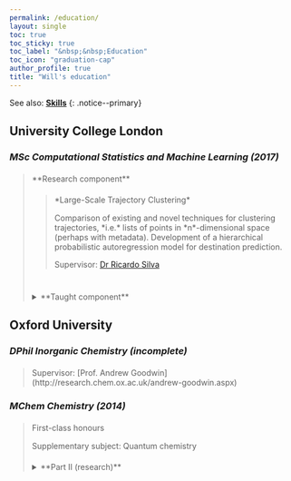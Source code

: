 ```yaml
---
permalink: /education/
layout: single
toc: true
toc_sticky: true
toc_label: "&nbsp;&nbsp;Education"
toc_icon: "graduation-cap"
author_profile: true
title: "Will's education"
---
```


See also: [**Skills**](/skills/)
{: .notice--primary}


## University College London
### *MSc Computational Statistics and Machine Learning (2017)*
<blockquote class="trimb">

<p style="margin-top: 20px; margin-bottom: 15px;" markdown="span">**Research component**</p>
<blockquote class="trimb" markdown="block">
<p style="margin-top: 20px; margin-bottom: 15px;" markdown="span">*Large-Scale Trajectory Clustering*</p>
Comparison of existing and novel techniques for clustering trajectories, *i.e.* lists of points in *n*-dimensional space (perhaps with metadata). Development of a hierarchical probabilistic autoregression model for destination prediction.

Supervisor: [Dr Ricardo Silva](https://www.ucl.ac.uk/statistics/people/ricardosilva)
</blockquote>

<details style="margin-top: 40px; margin-bottom: 15px;"><summary markdown="span">**Taught component**
</summary>
<blockquote class="trimb">
<p style="margin-top: 20px; margin-bottom: 15px;">Core modules</p>
<details><summary markdown="span">*Statistical Models & Data Analysis*
</summary><blockquote class="trimb" markdown="block">
Theory and application of linear and related generalized models.

Including: parameter estimation, assumptions in modelling, interpretation, diagnostics, variable transformation and selection, model structure.

</blockquote></details>
<details><summary markdown="span">*Supervised Learning*
</summary><blockquote class="trimb" markdown="block">
Techniques for the general supervised learning scenario.

Including: statistical learning theory, training and model selection, parameters and hyperparameters, kernel methods and nonparametric models, ensemble learning,
multitask and metalearning, sparsity considerations.

</blockquote></details>
<details><summary markdown="span">*Probabilistic & Unsupervised Learning* ([Gatsby](https://gatsby.ucl.ac.uk))
</summary><blockquote class="trimb" markdown="block">
Techniques for understanding and discovering structure in unpaired data.

Including: probability distributions, Bayesian reasoning and inference, hierarchical models, probabilistic graphical models, Gaussian Processes.
</blockquote></details>
<p style="margin-top: 30px; margin-bottom: 15px;">Optional modules</p>
<details><summary markdown="span">*Information Retrieval & Data Mining*
</summary><blockquote class="trimb" markdown="block">
Techniques for organizing information.

Including: web indexing, search, filtering and recommendation, distributed computing, natural language processing.

</blockquote></details>
<details><summary markdown="span">*Affective Computing & Human--Robot Interaction*
</summary><blockquote class="trimb" markdown="block">
Study of the relationship between artificial and human intelligences.

Including: emotion models, function of emotion in humans and machines, emotional affect by machines, sensing and low-footprint computing, ethics in affective technology.

</blockquote></details>
<details><summary markdown="span">*Statistical Computing*
</summary><blockquote class="trimb" markdown="block">
Use of programming packages to perform statistical experiments.

Including: the R language, dataset exploration and analysis, graphical presentation of experiments, programming principles, computational efficiency, iterative techniques.

</blockquote></details>
<details><summary markdown="span">*Applied Machine Learning*
</summary><blockquote class="trimb" markdown="block">
Practical context of machine learning methods and their successes.

Including: large scale learning, fast algorithms, neural network optimization, constraints and regularization, clustering, dimensionality reduction and visualization, architecture of deep learning systems.

</blockquote></details>
<details><summary markdown="span">*Advanced Topics in Machine Learning* ([DeepMind](https://deepmind.com))
</summary><blockquote class="trimb" markdown="block">
Masterclasses in deep learning and reinforcement learning.

Including: recurrent units, convolutions, attention and memory, generative models, variational inference, policies and planning, model-based and model-free agents.

</blockquote></details>
</blockquote></details>
</blockquote>

## Oxford University
### *DPhil Inorganic Chemistry (incomplete)*
<blockquote class="trimb">
<p style="margin-top: 20px; margin-bottom: 15px;" markdown="span">Supervisor: [Prof. Andrew Goodwin](http://research.chem.ox.ac.uk/andrew-goodwin.aspx)</p>

<!-- <details><summary markdown="span">Research
</summary><blockquote class="trimb">
<details><summary markdown="span">Protein structure from total scattering
</summary><blockquote class="trimb">
A continuation of work from Part II ([see below](#mchem-chemistry-2014)), this project refined the demonstrated concept for use with real-world data, including incorporation of several sources of information into one model.

</blockquote></details>
<details><summary markdown="span">Crystals under dimensional transformation
</summary><blockquote class="trimb">
(A proposed research direction)

Using non-Euclidean surfaces, a 3D crystal can be unwrapped into 2D. Rewrapping another way gives a different crystal, thus relating structures that would otherwise be distinct.

Other coordinate transforms interchange angles and distances, resulting in a range of imaginary structures, some of which are more interpretable than the physical one.

</blockquote></details>
</blockquote></details> -->
</blockquote>


### *MChem Chemistry (2014)*
<blockquote class="trimb">

<p style="margin-top: 20px; margin-bottom: 15px;">First-class honours</p>
Supplementary subject: Quantum chemistry

<details style="margin-top: 20px;"><summary markdown="span">**Part II (research)**
</summary><blockquote class="trimb" markdown="block">

<p style="margin-top: 10px; margin-bottom: 15px;" markdown="span">*A Bayesian Total Scattering Route to Membrane Protein Structure*</p>

Development of a Bayesian Monte Carlo procedure for ascertaining the fold of proteins in aqueous environments. The key research question was "can we compensate for the orientational disorder of total scattering information by including prior knowledge from other sources?".

This work was awarded the Part II Thesis Prize.

Supervisor: [Prof. Andrew Goodwin](http://research.chem.ox.ac.uk/andrew-goodwin.aspx)

</blockquote></details>
</blockquote>
